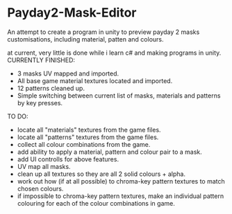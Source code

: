 # Payday2-Mask-Editor
An attempt to create a program in unity to preview payday 2 masks customisations, including material, patten and colours.

at current, very little is done while i learn c# and making programs in unity.
CURRENTLY FINISHED:
  + 3 masks UV mapped and imported.
  + All base game material textures located and imported.
  + 12 patterns cleaned up.
  + Simple switching between current list of masks, materials and patterns by key presses.

TO DO: 
  - locate all "materials" textures from the game files.
  - locate all "patterns" textures from the game files.
  - collect all colour combinations from the game.
  - add ability to apply a material, pattern and colour pair to a mask.
  - add UI controlls for above features.
  - UV map all masks.
  - clean up all textures so they are all 2 solid colours + alpha.
  - work out how (if at all possible) to chroma-key pattern textures to match chosen colours.
  - if impossible to chroma-key pattern textures, make an individual pattern colouring for each of the colour combinations in game.
